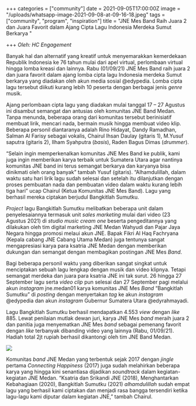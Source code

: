 +++
categories = ["community"]
date = 2021-09-05T17:00:00Z
image = "/uploads/whatsapp-image-2021-09-08-at-09-16-18.jpeg"
tags = ["community", "program", "inspiration"]
title = "JNE Mes Band Raih Juara 2 dan Juara Favorit dalam Ajang Cipta Lagu Indonesia Merdeka Sumut Berkarya "

+++
_Oleh: HC Engagement_

Banyak hal dan alternatif yang kreatif untuk menyemarakkan kemerdekaan Republik Indonesia ke 76 tahun mulai dari apel virtual, perlombaan virtual hingga lomba kreasi dan lainnya. Rabu (01/09/21) JNE Mes Band raih juara 2 dan juara favorit dalam ajang lomba cipta lagu Indonesia merdeka Sumut berkarya yang diadakan oleh akun media sosial @edypedia. Lomba cipta lagu tersebut diikuti kurang lebih 10 peserta dengan berbagai jenis _genre_ musik.

Ajang perlombaan cipta lagu yang diadakan mulai tanggal 17 – 27 Agustus ini disambut semangat dan antusias oleh komunitas JNE Band Medan. Tanpa menunda, beberapa orang dari komunitas tersebut berinisiatif membuat lirik, mencari nada, bermain musik hingga membuat video klip. Beberapa personil diantaranya adalah Rino Hidayat, Dandy Ramadhan, Salman Al Farisy sebagai vokalis, Chairul Ihsan Daulay (gitaris 1), M.Yusuf saputra (gitaris 2), Ilham Syahputra (_basis_), Raden Bagus Dimas (_drummer_).

“Selain ingin memperkenalkan komunitas JNE Mes Band ke publik, kami juga ingin memberikan karya terbaik untuk Sumatera Utara agar nantinya komunitas JNE band ini terus semangat berkarya dan karyanya bisa dinikmati oleh orang banyak” tambah Yusuf (gitaris). “Alhamdulillah, dalam waktu satu hari lirik lagu sudah selesai dan setelah itu dilanjutkan dengan proses pembuatan nada dan pembuatan video dalam waktu kurang lebih tiga hari” ucap Chairul (Ketua Komunitas JNE Mes Band). Lagu yang berhasil mereka ciptakan berjudul Bangkitlah Sumutku.

_Project_ lagu Bangkitlah Sumutku melibatkan beberapa unit dalam penyelesaiannya termasuk unit _sales marketing_ mulai dari video (23 Agustus 2021) di _studio music cream one_ beserta pengeditannya yang dilakukan oleh tim digital marketing JNE Medan Wahyudi dan Pajar Jaya Negara hingga promosi melaui akun JNE. Bapak Fikri Al Haq Fachryana (Kepala cabang JNE Cabang Utama Medan) juga tentunya sangat mengapresiasi karya para ksatria JNE Medan dengan memberikan dukungan dan semangat dengan membagikan postingan JNE Mes _Band_.

Bagi beberapa personil waktu yang diberikan sangat singkat untuk menciptakan sebuah lagu lengkap dengan musik dan video klipnya. Tetapi semangat merdeka dan juara para ksatria JNE ini tak surut. 26 hingga 27 September lagu serta _video clip_ pun selesai dan 27 September pagi melalui akun _instagram_ jne.medan01 karya komunitas JNE Mes _Band_ “Bangkitlah Sumutku” di _posting_ dengan menyertakan _tag_ ke akun _instagram_ @edypedia dan akun _instagram_ Gubernur Sumatera Utara @edyrahmayadi.

Lagu Bangkitlah Sumutku berhasil mendapatkan 4.553 _view_ dengan _like_ 885. Lewat penilaian mutlak dewan juri, karya JNE Mes _band_ meraih juara 2 dan panitia juga menyematkan JNE Mes _band_ sebagai pemenang favorit dengan _like_ terbanyak dibanding video yang lainnya (Rabu, 01/09/21). Hadiah total 2jt rupiah berhasil dikantongi oleh tim JNE Band Medan.

![](/uploads/whatsapp-image-2021-09-08-at-09-21-45.jpeg)

Komunitas _band_ JNE Medan yang terbentuk sejak 2017 dengan _jingle_ pertama _Connecting Happiness_ (2017) juga sudah melahirkan beberapa karya yang hingga kini senantiasa dijadikan _soundtrack_ dalam kegiatan-kegiatan JNE Medan. “Ksatria dan Srikandi JNE (2018), Menghantarkan Kebahagiaan (2020), Bangkitlah Sumutku (2021) _alhamdulillah_ sudah empat lagu yang berhasil kami ciptakan dan menjadi rasa bangga tersendiri ketika lagu-lagu kami diputar dalam kegiatan JNE,” tambah Chairul.